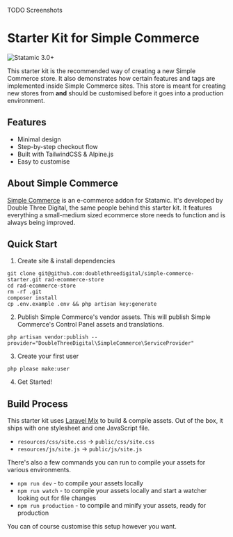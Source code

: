 TODO Screenshots

# Starter Kit for Simple Commerce

![Statamic 3.0+](https://img.shields.io/badge/Statamic-3.0+-FF269E?style=for-the-badge&link=https://statamic.com)

This starter kit is the recommended way of creating a new Simple Commerce store. It also demonstrates how certain features and tags are implemented inside Simple Commerce sites. This store is meant for creating new stores from **and** should be customised before it goes into a production environment.

## Features
* Minimal design
* Step-by-step checkout flow
* Built with TailwindCSS & Alpine.js
* Easy to customise

## About Simple Commerce

[Simple Commerce](https://github.com/doublethreedigital/simple-commerce) is an e-commerce addon for Statamic. It's developed by Double Three Digital, the same people behind this starter kit. It features everything a small-medium sized ecommerce store needs to function and is always being improved.

## Quick Start

1. Create site & install dependencies

```
git clone git@github.com:doublethreedigital/simple-commerce-starter.git rad-ecommerce-store
cd rad-ecommerce-store
rm -rf .git
composer install
cp .env.example .env && php artisan key:generate
```

2. Publish Simple Commerce's vendor assets. This will publish Simple Commerce's Control Panel assets and translations.

```
php artisan vendor:publish --provider="DoubleThreeDigital\SimpleCommerce\ServiceProvider"
```

3. Create your first user

```
php please make:user
```

4. Get Started!

## Build Process

This starter kit uses [Laravel Mix](https://laravel.com/docs/master/mix) to build & compile assets. Out of the box, it ships with one stylesheet and one JavaScript file.

* `resources/css/site.css` -> `public/css/site.css`
* `resources/js/site.js` -> `public/js/site.js`

There's also a few commands you can run to compile your assets for various environments.

* `npm run dev` - to compile your assets locally
* `npm run watch` - to compile your assets locally and start a watcher looking out for file changes
* `npm run production` - to compile and minify your assets, ready for production

You can of course customise this setup however you want.
